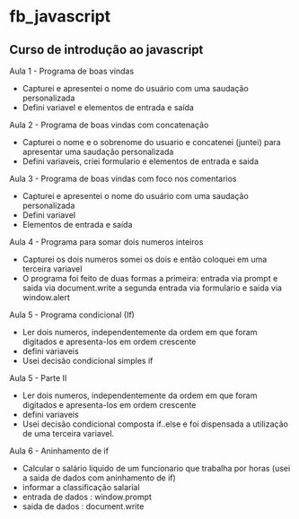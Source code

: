 # fb_javascript
## Curso de introdução ao javascript 
Aula 1 - Programa de boas vindas
- Capturei e apresentei o nome do usuário com uma saudação personalizada
- Defini variavel e elementos de entrada e saída 

Aula 2 - Programa de boas vindas com concatenação
- Capturei o nome e o sobrenome do usuario e concatenei (juntei) para apresentar uma saudação personalizada
- Defini variaveis, criei formulario e elementos de entrada e saida 

Aula 3 - Programa de boas vindas com foco nos comentarios
- Capturei e apresentei o nome do usuário com uma saudação personalizada
- Defini variavel 
- Elementos de entrada e saída

Aula 4 - Programa para somar dois numeros inteiros 
- Capturei os dois numeros somei os dois e então coloquei em uma terceira variavel
- O programa foi feito de duas formas a primeira: entrada via prompt e saida via document.write a segunda
  entrada via formulario e saida via window.alert

Aula 5 - Programa condicional (If) 
- Ler dois numeros, independentemente da ordem em que foram digitados e apresenta-los em ordem crescente
- defini variaveis
- Usei decisão condicional simples if 

Aula 5 - Parte II 
-  Ler dois numeros, independentemente da ordem em que foram digitados e apresenta-los em ordem crescente
- defini variaveis
- Usei decisão condicional composta if..else e foi dispensada a utilização de uma terceira variavel. 

Aula 6 - Aninhamento de if 
- Calcular o salário liquido de um funcionario que trabalha por horas (usei a saida de dados com aninhamento de if)
- informar a classificação salarial
- entrada de dados : window.prompt
- saida de dados : document.write
